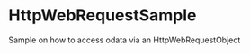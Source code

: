 HttpWebRequestSample
====================

Sample on how to access odata via an HttpWebRequestObject
